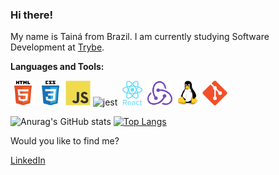 ### Hi there!

<!--
**taicout6/taicout6** is a ✨ _special_ ✨ repository because its `README.md` (this file) appears on your GitHub profile.
-->
My name is Tainá from Brazil. 
I am currently studying Software Development at [Trybe](https://www.betrybe.com/).


**Languages and Tools:**  

<p align="left">
  <img src="https://raw.githubusercontent.com/devicons/devicon/master/icons/html5/html5-original-wordmark.svg" alt="html5" width="40" height="40"/>
  <img src="https://raw.githubusercontent.com/devicons/devicon/master/icons/css3/css3-original-wordmark.svg" alt="css3" width="40" height="40"/>
  <img src="https://raw.githubusercontent.com/devicons/devicon/master/icons/javascript/javascript-original.svg" alt="javascript" width="40" height="40"/>
  <img src="https://www.learnstorybook.com/intro-to-storybook/logo-jest.png" alt="jest" width="40" height="40" />
  <img src="https://raw.githubusercontent.com/devicons/devicon/master/icons/react/react-original-wordmark.svg" alt="react" width="40" height="40"/>
  <img src="https://raw.githubusercontent.com/devicons/devicon/master/icons/redux/redux-original.svg" alt="redux" width="40" height="40"/>
  <img src="https://raw.githubusercontent.com/devicons/devicon/master/icons/linux/linux-original.svg" alt="linux" width="40" height="40" />
  <img src="https://raw.githubusercontent.com/devicons/devicon/master/icons/git/git-original.svg" alt="git" width="40" height="40"/> 
<!--  <img src="https://raw.githubusercontent.com/devicons/devicon/master/icons/mysql/mysql-original-wordmark.svg" alt="mysql" width="40" height="40"/> -->
<!--  <img src="https://raw.githubusercontent.com/devicons/devicon/master/icons/mongodb/mongodb-original-wordmark.svg" alt="mongodb" width="40" height="40"/>  -->
<!--  <img src="https://raw.githubusercontent.com/devicons/devicon/master/icons/nodejs/nodejs-original-wordmark.svg" alt="nodejs" width="40" height="40"/>  -->
<!--  <img src="https://raw.githubusercontent.com/devicons/devicon/master/icons/express/express-original-wordmark.svg" alt="express" width="40" height="40"/>  -->
</p>

![Anurag's GitHub stats](https://github-readme-stats.vercel.app/api?username=taicout6&show_icons=true&theme=radical) [![Top Langs](https://github-readme-stats.vercel.app/api/top-langs/?username=taicout6&layout=compact&theme=radical)](https://github.com/anuraghazra/github-readme-stats)

Would you like to find me?

[LinkedIn](https://www.linkedin.com/in/taina-coutinho/)
